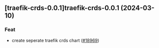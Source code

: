 

## [traefik-crds-0.0.1]traefik-crds-0.0.1 (2024-03-10)

### Feat



- create seperate traefik crds chart ([#18969](https://github.com/truecharts/charts/issues/18969))